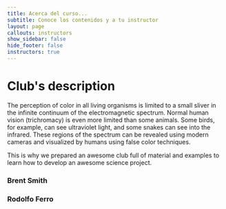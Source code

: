 ```yaml
---
title: Acerca del curso...
subtitle: Conoce los contenidos y a tu instructor
layout: page
callouts: instructors
show_sidebar: false
hide_footer: false
instructors: true
---
```


# Club's description

The perception of color in all living organisms is limited to a small sliver in the infinite continuum of the electromagnetic spectrum. Normal human vision (trichromacy) is even more limited than some animals. Some birds, for example, can see ultraviolet light, and some snakes can see into the infrared. These regions of the spectrum can be revealed using modern cameras and visualized by humans using false color techniques.

This is why we prepared an awesome club full of material and examples to learn how to develop an awesome science project.

### Brent Smith

### Rodolfo Ferro